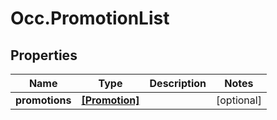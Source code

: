 # Occ.PromotionList

## Properties
Name | Type | Description | Notes
------------ | ------------- | ------------- | -------------
**promotions** | [**[Promotion]**](Promotion.md) |  | [optional] 


